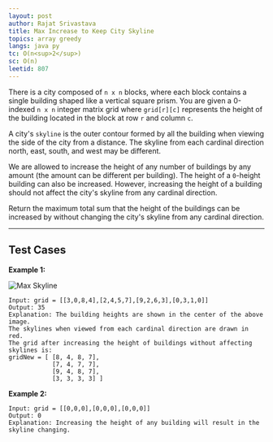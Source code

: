 ```yaml
---
layout: post
author: Rajat Srivastava
title: Max Increase to Keep City Skyline
topics: array greedy
langs: java py
tc: O(n<sup>2</sup>)
sc: O(n)
leetid: 807
---
```


There is a city composed of `n x n` blocks, 
where each block contains a single building shaped like a vertical square prism. 
You are given a 0-indexed `n x n` integer matrix grid where 
`grid[r][c]` represents the height of the building located in the block at row `r` and column `c`.

A city's `skyline` is the outer contour formed by all the building when viewing the side of the city from a distance. 
The skyline from each cardinal direction north, east, south, and west may be different.

We are allowed to increase the height of any number of buildings by any amount (the amount can be different per building). 
The height of a `0`-height building can also be increased. 
However, increasing the height of a building should not affect the city's skyline from any cardinal direction.

Return the maximum total sum that the height of the buildings can be increased by without changing the city's skyline from any cardinal direction.

---

## Test Cases

**Example 1:** 

![Max Skyline]({{site.github.url}}/assets/img/code/max-skyline.png)

```
Input: grid = [[3,0,8,4],[2,4,5,7],[9,2,6,3],[0,3,1,0]]
Output: 35
Explanation: The building heights are shown in the center of the above image.
The skylines when viewed from each cardinal direction are drawn in red.
The grid after increasing the height of buildings without affecting skylines is:
gridNew = [ [8, 4, 8, 7],
            [7, 4, 7, 7],
            [9, 4, 8, 7],
            [3, 3, 3, 3] ]
```

**Example 2:** 
```
Input: grid = [[0,0,0],[0,0,0],[0,0,0]]
Output: 0
Explanation: Increasing the height of any building will result in the skyline changing.
```